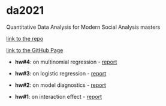 # da2021
Quantitative Data Analysis for Modern Social Analysis masters

[link to the repo](https://github.com/dstsimokha/da2020)

[link to the GitHub Page](https://dstsimokha.github.io/)

  - **hw#4**: on multinomial regression - [report](sem3/hw4-py.html)

  - **hw#3**: on logistic regression - [report](sem3/hw3-py.html)

  - **hw#2**: on model diagnostics - [report](sem2/hw2-py.html)

  - **hw#1**: on interaction effect - [report](sem1/hw1-py.html)

